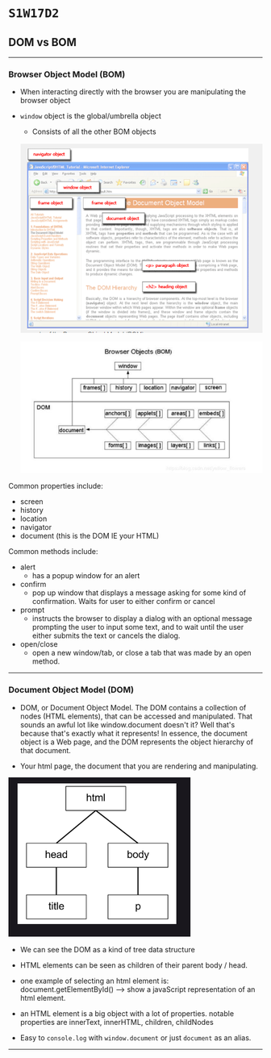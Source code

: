 # `S1W17D2`

## DOM vs BOM

---

### Browser Object Model (BOM)

- When interacting directly with the browser you are manipulating the browser
object

- `window` object is the global/umbrella object

  - Consists of all the other BOM objects

  ![Alt text](image.png)


  ![Alt text](image-1.png)


Common properties include:

- screen
- history
- location
- navigator
- document (this is the DOM IE your HTML)

Common methods include:

- alert
  - has a popup window for an alert
- confirm
  - pop up window that displays a message asking for some kind of confirmation. Waits for user to either confirm or cancel
- prompt
  - instructs the browser to display a dialog with an optional message prompting the user to input some text, and to wait until the user either submits the text or cancels the dialog.
- open/close
  - open a new window/tab, or close a tab that was made by an open method.
---

### Document Object Model (DOM)
- DOM, or Document Object Model. The DOM contains a collection of nodes (HTML elements), that can be accessed and manipulated. That sounds an awful lot like window.document doesn't it? Well that's because that's exactly what it represents! In essence, the document object is a Web page, and the DOM represents the object hierarchy of that document.

- Your html page, the document that you are rendering and manipulating.

![Alt text](image-2.png)

- We can see the DOM as a kind of tree data structure

- HTML elements can be seen as children of their parent body / head.

- one example of selecting an html element is: document.getElementById() --> show a javaScript representation of an html element.

 - an HTML element is a big object with a lot of properties. notable properties are innerText, innerHTML, children, childNodes

- Easy to `console.log` with `window.document` or just `document` as
an alias.

---